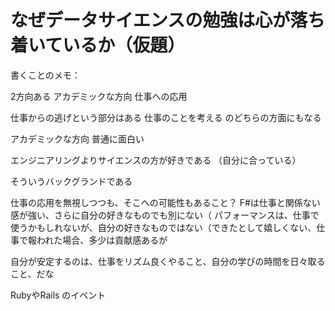 # なぜデータサイエンスの勉強は心が落ち着いているか（仮題）

書くことのメモ：

2方向ある
アカデミックな方向
仕事への応用

仕事からの逃げという部分はある
仕事のことを考える
のどちらの方面にもなる

アカデミックな方向
普通に面白い

エンジニアリングよりサイエンスの方が好きである
（自分に合っている）

そういうバックグランドである

仕事の応用を無視しつつも、そこへの可能性もあること？
F#は仕事と関係ない感が強い、さらに自分の好きなものでも別にない（
パフォーマンスは、仕事で使うかもしれないが、自分の好きなものではない（できたとして嬉しくない、仕事で報われた場合、多少は貢献感あるが

自分が安定するのは、仕事をリズム良くやること、自分の学びの時間を日々取ること、だな

RubyやRails のイベント
